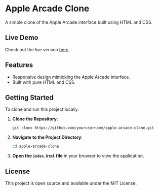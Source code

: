 # Apple Arcade Clone

A simple clone of the Apple Arcade interface built using HTML and CSS.

## Live Demo

Check out the live version [here](https://glittering-chaja-23943b.netlify.app/).

## Features

- Responsive design mimicking the Apple Arcade interface.
- Built with pure HTML and CSS.

## Getting Started

To clone and run this project locally:

1. **Clone the Repository**:

    ```bash
    git clone https://github.com/yourusername/apple-arcade-clone.git
    ```

2. **Navigate to the Project Directory**:

    ```bash
    cd apple-arcade-clone
    ```

3. **Open the `index.html` file** in your browser to view the application.

## License

This project is open source and available under the MIT License.
